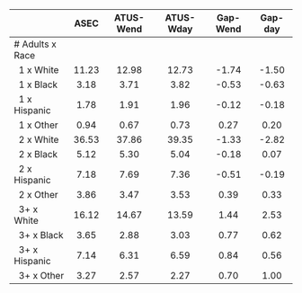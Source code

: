 
|                      |         ASEC |    ATUS-Wend |    ATUS-Wday |     Gap-Wend |      Gap-day |
| -------------------- | :----------: | :----------: | :----------: | :----------: | :----------: |
| # Adults x Race      |              |              |              |              |              |
| &nbsp;&nbsp;1 x White |        11.23 |        12.98 |        12.73 |        -1.74 |        -1.50 |
| &nbsp;&nbsp;1 x Black |         3.18 |         3.71 |         3.82 |        -0.53 |        -0.63 |
| &nbsp;&nbsp;1 x Hispanic |         1.78 |         1.91 |         1.96 |        -0.12 |        -0.18 |
| &nbsp;&nbsp;1 x Other |         0.94 |         0.67 |         0.73 |         0.27 |         0.20 |
| &nbsp;&nbsp;2 x White |        36.53 |        37.86 |        39.35 |        -1.33 |        -2.82 |
| &nbsp;&nbsp;2 x Black |         5.12 |         5.30 |         5.04 |        -0.18 |         0.07 |
| &nbsp;&nbsp;2 x Hispanic |         7.18 |         7.69 |         7.36 |        -0.51 |        -0.19 |
| &nbsp;&nbsp;2 x Other |         3.86 |         3.47 |         3.53 |         0.39 |         0.33 |
| &nbsp;&nbsp;3+ x White |        16.12 |        14.67 |        13.59 |         1.44 |         2.53 |
| &nbsp;&nbsp;3+ x Black |         3.65 |         2.88 |         3.03 |         0.77 |         0.62 |
| &nbsp;&nbsp;3+ x Hispanic |         7.14 |         6.31 |         6.59 |         0.84 |         0.56 |
| &nbsp;&nbsp;3+ x Other |         3.27 |         2.57 |         2.27 |         0.70 |         1.00 |

